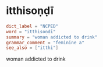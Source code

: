 # itthisoṇḍī

``` toml
dict_label = "NCPED"
word = "itthisoṇḍī"
summary = "woman addicted to drink"
grammar_comment = "feminine a"
see_also = ["itthi"]
```

woman addicted to drink

